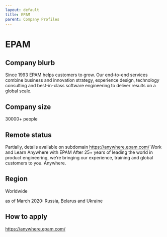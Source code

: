 ```yaml
---
layout: default
title: EPAM
parent: Company Profiles
---
```


# EPAM

## Company blurb

Since 1993 EPAM helps customers to grow. Our end-to-end services combine business and innovation strategy, experience design, technology consulting and best-in-class software engineering to deliver results on a global scale.

## Company size

30000+ people

## Remote status

Partially, details available on subdomain https://anywhere.epam.com/
Work and Learn
Anywhere with EPAM
After 25+ years of leading the world in product engineering, we’re bringing our experience, training and global customers to you. Anywhere.

## Region

Worldwide

as of March 2020: Russia, Belarus and Ukraine

## How to apply

https://anywhere.epam.com/

